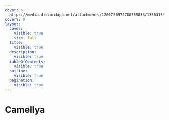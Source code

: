 ```yaml
---
cover: >-
  https://media.discordapp.net/attachments/1200750972788555836/1336315824079638538/image.png?ex=67a35c98&is=67a20b18&hm=ec82ed829d59fc03f51b62b730b50093dac02f76297ab49606468a1137ee5515&=&format=webp&quality=lossless&width=825&height=145
coverY: 0
layout:
  cover:
    visible: true
    size: full
  title:
    visible: true
  description:
    visible: true
  tableOfContents:
    visible: true
  outline:
    visible: true
  pagination:
    visible: true
---
```


# Camellya

